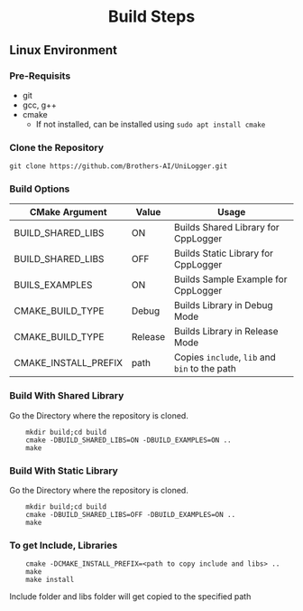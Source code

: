 <h1 style="text-align: center;">Build Steps</h1>

## Linux Environment

### Pre-Requisits

  - git
  - gcc, g++
  - cmake
    - If not installed, can be installed using `sudo apt install cmake`
  
### Clone the Repository

    git clone https://github.com/Brothers-AI/UniLogger.git

### Build Options

<div align=center>

| CMake Argument           | Value   | Usage                                           |
| ------------------------ | ------- | ------------------------------------------------|
| BUILD_SHARED_LIBS        | ON      | Builds Shared Library for CppLogger             |
| BUILD_SHARED_LIBS        | OFF     | Builds Static Library for CppLogger             |
| BUILS_EXAMPLES           | ON      | Builds Sample Example for CppLogger             |
| CMAKE_BUILD_TYPE         | Debug   | Builds Library in Debug Mode                    |
| CMAKE_BUILD_TYPE         | Release | Builds Library in Release Mode                  |
| CMAKE_INSTALL_PREFIX     | path    | Copies `include`, `lib` and `bin` to the path   |

</div>

### Build With Shared Library

Go the Directory where the repository is cloned.
```
    mkdir build;cd build
    cmake -DBUILD_SHARED_LIBS=ON -DBUILD_EXAMPLES=ON ..
    make
```

### Build With Static Library

Go the Directory where the repository is cloned.
```
    mkdir build;cd build
    cmake -DBUILD_SHARED_LIBS=OFF -DBUILD_EXAMPLES=ON ..
    make
```

### To get Include, Libraries

```
    cmake -DCMAKE_INSTALL_PREFIX=<path to copy include and libs> ..
    make
    make install
```

Include folder and libs folder will get copied to the specified path